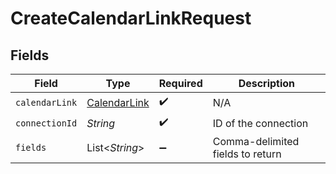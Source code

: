 # CreateCalendarLinkRequest


## Fields

| Field                                               | Type                                                | Required                                            | Description                                         |
| --------------------------------------------------- | --------------------------------------------------- | --------------------------------------------------- | --------------------------------------------------- |
| `calendarLink`                                      | [CalendarLink](../../models/shared/CalendarLink.md) | :heavy_check_mark:                                  | N/A                                                 |
| `connectionId`                                      | *String*                                            | :heavy_check_mark:                                  | ID of the connection                                |
| `fields`                                            | List\<*String*>                                     | :heavy_minus_sign:                                  | Comma-delimited fields to return                    |